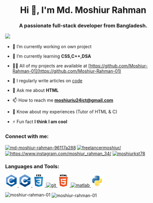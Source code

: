 <h1 align="center">Hi 👋, I'm Md. Moshiur Rahman</h1>
<h3 align="center">A passionate full-stack developer from Bangladesh.</h3>
<img src="https://miro.medium.com/v2/resize:fit:1400/0*bLmYSRwp0jbtk_1z">

- 🔭 I’m currently working on own project

- 🌱 I’m currently learning **CSS,C++,DSA**

- 👨‍💻 All of my projects are available at [https://github.com/Moshiur-Rahman-01](https://github.com/Moshiur-Rahman-01)

- 📝 I regularly write articles on [code](code)

- 💬 Ask me about **HTML**

- 📫 How to reach me **moshiuriu24ict@gmail.com**

- 📄 Know about my experiences (Tutor of HTML & C)

- ⚡ Fun fact **I think I am cool**

<h3 align="left">Connect with me:</h3>
<p align="left">

<a href="https://linkedin.com/in/md-moshiur-rahman-96117a288" target="blank"><img align="center" src="https://raw.githubusercontent.com/rahuldkjain/github-profile-readme-generator/master/src/images/icons/Social/linked-in-alt.svg" alt="md-moshiur-rahman-96117a288" height="30" width="40" /></a>
<a href="https://fb.com/freelancermoshiur/" target="blank"><img align="center" src="https://raw.githubusercontent.com/rahuldkjain/github-profile-readme-generator/master/src/images/icons/Social/facebook.svg" alt="freelancermoshiur/" height="30" width="40" /></a>
<a href="https://www.instagram.com/moshiur_rahman_34/" target="blank"><img align="center" src="https://raw.githubusercontent.com/rahuldkjain/github-profile-readme-generator/master/src/images/icons/Social/instagram.svg" alt="https://www.instagram.com/moshiur_rahman_34/" height="30" width="40" /></a>
<a href="https://twitter.com/moshiurkst78" target="blank"><img align="center" src="https://raw.githubusercontent.com/rahuldkjain/github-profile-readme-generator/master/src/images/icons/Social/twitter.svg" alt="moshiurkst78" height="30" width="40" /></a>
</p>

<h3 align="left">Languages and Tools:</h3>
<p align="left"> <a href="https://www.cprogramming.com/" target="_blank" rel="noreferrer"> <img src="https://raw.githubusercontent.com/devicons/devicon/master/icons/c/c-original.svg" alt="c" width="40" height="40"/> </a> <a href="https://www.w3schools.com/cpp/" target="_blank" rel="noreferrer"> <img src="https://raw.githubusercontent.com/devicons/devicon/master/icons/cplusplus/cplusplus-original.svg" alt="cplusplus" width="40" height="40"/> </a> <a href="https://www.w3schools.com/css/" target="_blank" rel="noreferrer"> <img src="https://raw.githubusercontent.com/devicons/devicon/master/icons/css3/css3-original-wordmark.svg" alt="css3" width="40" height="40"/> </a> <a href="https://git-scm.com/" target="_blank" rel="noreferrer"> <img src="https://www.vectorlogo.zone/logos/git-scm/git-scm-icon.svg" alt="git" width="40" height="40"/> </a> <a href="https://www.w3.org/html/" target="_blank" rel="noreferrer"> <img src="https://raw.githubusercontent.com/devicons/devicon/master/icons/html5/html5-original-wordmark.svg" alt="html5" width="40" height="40"/> </a> <a href="https://www.mathworks.com/" target="_blank" rel="noreferrer"> <img src="https://upload.wikimedia.org/wikipedia/commons/2/21/Matlab_Logo.png" alt="matlab" width="40" height="40"/> </a> <a href="https://www.python.org" target="_blank" rel="noreferrer"> <img src="https://raw.githubusercontent.com/devicons/devicon/master/icons/python/python-original.svg" alt="python" width="40" height="40"/> </a> </p>


<p><img align="left" src="https://github-readme-stats.vercel.app/api/top-langs?username=moshiur-rahman-01&show_icons=true&locale=en&layout=compact" alt="moshiur-rahman-01" /></p>

<p>&nbsp;<img align="center" src="https://github-readme-stats.vercel.app/api?username=moshiur-rahman-01&show_icons=true&locale=en" alt="moshiur-rahman-01" /></p>

